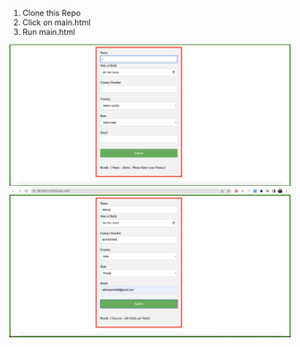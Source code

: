 1. Clone this Repo
2. Click on main.html
3. Run main.html

![Error](./utils/Error1.png)
![FinalOutput](./utils/FinalOutput.png)